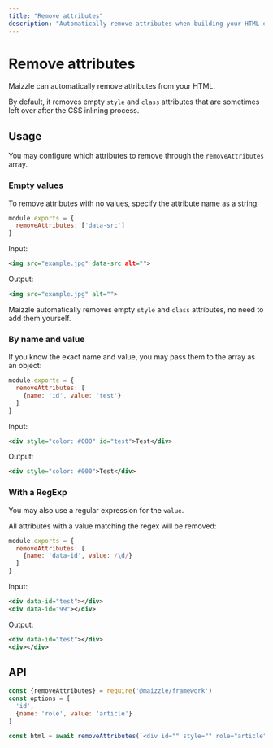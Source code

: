 ```yaml
---
title: "Remove attributes"
description: "Automatically remove attributes when building your HTML email."
---
```


# Remove attributes

Maizzle can automatically remove attributes from your HTML.

By default, it removes empty `style` and `class` attributes that are sometimes left over after the CSS inlining process.

## Usage

You may configure which attributes to remove through the `removeAttributes` array.

### Empty values

To remove attributes with no values, specify the attribute name as a string:

```js [config.js]
module.exports = {
  removeAttributes: ['data-src']
}
```

Input:

```xml [src/templates/example.html]
<img src="example.jpg" data-src alt="">
```

Output:

```xml
<img src="example.jpg" alt="">
```

<Alert>Maizzle automatically removes empty `style` and `class` attributes, no need to add them yourself.</Alert>

### By name and value

If you know the exact name and value, you may pass them to the array as an object:

```js [config.js]
module.exports = {
  removeAttributes: [
    {name: 'id', value: 'test'}
  ]
}
```

Input:

```xml
<div style="color: #000" id="test">Test</div>
```

Output:

```xml
<div style="color: #000">Test</div>
```

### With a RegExp

You may also use a regular expression for the `value`.

All attributes with a value matching the regex will be removed:

```js [config.js]
module.exports = {
  removeAttributes: [
    {name: 'data-id', value: /\d/}
  ]
}
```

Input:

```xml
<div data-id="test"></div>
<div data-id="99"></div>
```

Output:

```xml
<div data-id="test"></div>
<div></div>
```

## API

```js [app.js]
const {removeAttributes} = require('@maizzle/framework')
const options = [
  'id',
  {name: 'role', value: 'article'}
]

const html = await removeAttributes(`<div id="" style="" role="article"></div>`, options)
```
